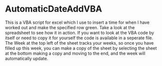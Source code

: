 # AutomaticDateAddVBA
This is a VBA script for excel which I use to insert a time for when I have worked out and make the specified row green. Take a look at the spreadsheet to see how it in action. If you want to look at the VBA code by itself or need to copy it for yourself the code is available in a seperate file. 
The Week at the top left of the sheet tracks your weeks, so once you have filled up this week, you can make a copy of the sheet by selecting the sheet at the bottom making a copy and moving to the end, and the week will automatically update.

